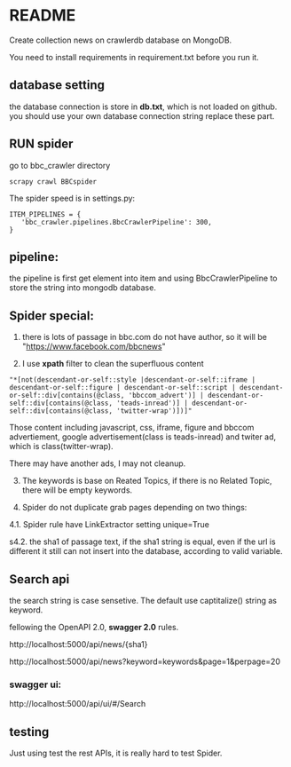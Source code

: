 
# README



Create collection news on crawlerdb database on MongoDB.

You need to install requirements in requirement.txt before you run it.



## database setting

the database connection is store in **db.txt**, which is not loaded on github. you should use your own database connection string replace these part.


## RUN spider

go to bbc_crawler directory
```
scrapy crawl BBCspider 
```

The spider speed is in settings.py:

```
ITEM_PIPELINES = {
   'bbc_crawler.pipelines.BbcCrawlerPipeline': 300,
}
```

## pipeline:

the pipeline is first get element into item and using BbcCrawlerPipeline to store the string into mongodb database.

## Spider special:

1. there is lots of passage in bbc.com do not have author, so it will be "https://www.facebook.com/bbcnews"

2. I use **xpath** filter to clean the  superfluous content

```
"*[not(descendant-or-self::style |descendant-or-self::iframe | descendant-or-self::figure | descendant-or-self::script | descendant-or-self::div[contains(@class, 'bbccom_advert')] | descendant-or-self::div[contains(@class, 'teads-inread')] | descendant-or-self::div[contains(@class, 'twitter-wrap')])]"
```
Those content including javascript, css, iframe, figure and bbccom advertiement, google advertisement(class is teads-inread) and twiter ad, which is class(twitter-wrap).

There may have another ads, I may not cleanup.

3. The keywords is base on Reated Topics, if there is no Related Topic, there will be empty keywords.

4. Spider do not duplicate grab pages depending on two things:

4.1. Spider rule have LinkExtractor setting unique=True

s4.2. the sha1 of passage text, if the sha1 string is equal, even if the url is different it still can not insert into the database, according to valid variable.



## Search api

the search string is case sensetive. The default use captitalize() string as keyword.

fellowing the OpenAPI 2.0, **swagger 2.0** rules.


http://localhost:5000/api/news/{sha1}


http://localhost:5000/api/news?keyword=keywords&page=1&perpage=20


### swagger ui:

http://localhost:5000/api/ui/#/Search


## testing

Just using test the rest APIs, it is really hard to test Spider.